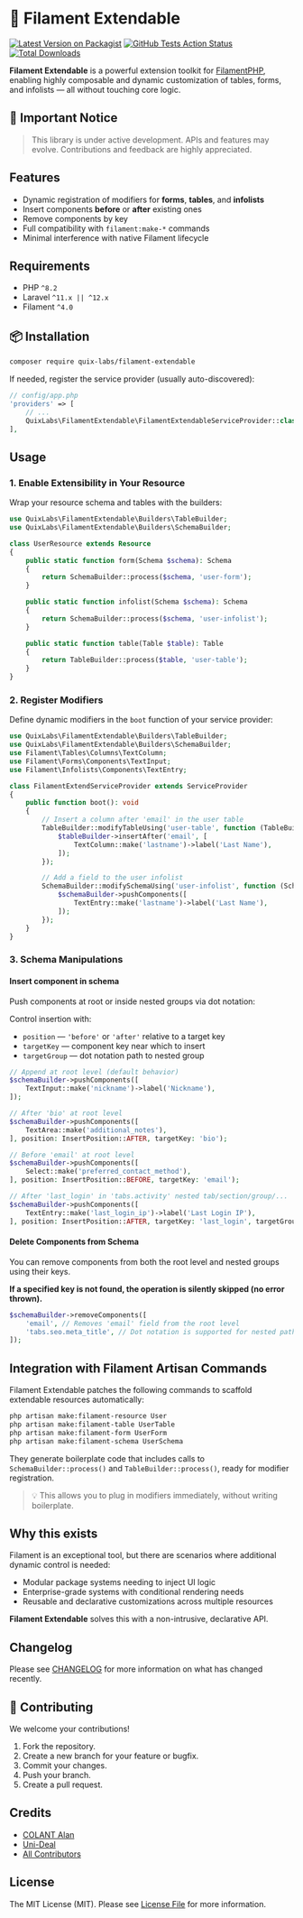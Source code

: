 # 🧩 Filament Extendable

[![Latest Version on Packagist](https://img.shields.io/packagist/v/quix-labs/filament-extendable.svg?style=flat-square)](https://packagist.org/packages/quix-labs/filament-extendable)
[![GitHub Tests Action Status](https://img.shields.io/github/actions/workflow/status/quix-labs/filament-extendable/run-tests.yml?branch=main&label=tests&style=flat-square)](https://github.com/quix-labs/filament-extendable/actions?query=workflow%3Arun-tests+branch%3Amain)
[![Total Downloads](https://img.shields.io/packagist/dt/quix-labs/filament-extendable.svg?style=flat-square)](https://packagist.org/packages/quix-labs/filament-extendable)

**Filament Extendable** is a powerful extension toolkit for [FilamentPHP](https://filamentphp.com/), enabling highly
composable and dynamic customization of tables, forms, and infolists — all without touching core logic.

## 🚩 Important Notice

> This library is under active development.
> APIs and features may evolve.
> Contributions and feedback are highly appreciated.

## Features

* Dynamic registration of modifiers for **forms**, **tables**, and **infolists**
* Insert components **before** or **after** existing ones
* Remove components by key
* Full compatibility with `filament:make-*` commands
* Minimal interference with native Filament lifecycle

## Requirements

- PHP `^8.2`
- Laravel `^11.x || ^12.x`
- Filament `^4.0`

## 📦 Installation

```bash
composer require quix-labs/filament-extendable
```

If needed, register the service provider (usually auto-discovered):

```php
// config/app.php
'providers' => [
    // ...
    QuixLabs\FilamentExtendable\FilamentExtendableServiceProvider::class,
],
```

## Usage

### 1. Enable Extensibility in Your Resource

Wrap your resource schema and tables with the builders:

```php
use QuixLabs\FilamentExtendable\Builders\TableBuilder;
use QuixLabs\FilamentExtendable\Builders\SchemaBuilder;

class UserResource extends Resource
{
    public static function form(Schema $schema): Schema
    {
        return SchemaBuilder::process($schema, 'user-form');
    }

    public static function infolist(Schema $schema): Schema
    {
        return SchemaBuilder::process($schema, 'user-infolist');
    }

    public static function table(Table $table): Table
    {
        return TableBuilder::process($table, 'user-table');
    }
}
```

### 2. Register Modifiers

Define dynamic modifiers in the `boot` function of your service provider:

```php
use QuixLabs\FilamentExtendable\Builders\TableBuilder;
use QuixLabs\FilamentExtendable\Builders\SchemaBuilder;
use Filament\Tables\Columns\TextColumn;
use Filament\Forms\Components\TextInput;
use Filament\Infolists\Components\TextEntry;

class FilamentExtendServiceProvider extends ServiceProvider
{
    public function boot(): void
    {
        // Insert a column after 'email' in the user table
        TableBuilder::modifyTableUsing('user-table', function (TableBuilder $tableBuilder) {
            $tableBuilder->insertAfter('email', [
                TextColumn::make('lastname')->label('Last Name'),
            ]);
        });

        // Add a field to the user infolist
        SchemaBuilder::modifySchemaUsing('user-infolist', function (SchemaBuilder $schemaBuilder) {
            $schemaBuilder->pushComponents([
                TextEntry::make('lastname')->label('Last Name'),
            ]);
        });
    }
}
```

### 3. Schema Manipulations

#### Insert component in schema

Push components at root or inside nested groups via dot notation:

Control insertion with:

* `position` — `'before'` or `'after'` relative to a target key
* `targetKey` — component key near which to insert
* `targetGroup` — dot notation path to nested group

```php
// Append at root level (default behavior)
$schemaBuilder->pushComponents([
    TextInput::make('nickname')->label('Nickname'),
]);

// After 'bio' at root level
$schemaBuilder->pushComponents([
    TextArea::make('additional_notes'),
], position: InsertPosition::AFTER, targetKey: 'bio');

// Before 'email' at root level
$schemaBuilder->pushComponents([
    Select::make('preferred_contact_method'),
], position: InsertPosition::BEFORE, targetKey: 'email');

// After 'last_login' in 'tabs.activity' nested tab/section/group/...
$schemaBuilder->pushComponents([
    TextEntry::make('last_login_ip')->label('Last Login IP'),
], position: InsertPosition::AFTER, targetKey: 'last_login', targetGroup: 'tabs.activity');
```

#### Delete Components from Schema

You can remove components from both the root level and nested groups using their keys.

**If a specified key is not found, the operation is silently skipped (no error thrown).**

```php
$schemaBuilder->removeComponents([
    'email', // Removes 'email' field from the root level
    'tabs.seo.meta_title', // Dot notation is supported for nested paths.
]);
```

## Integration with Filament Artisan Commands

Filament Extendable patches the following commands to scaffold extendable resources automatically:

```bash
php artisan make:filament-resource User
php artisan make:filament-table UserTable
php artisan make:filament-form UserForm
php artisan make:filament-schema UserSchema
```

They generate boilerplate code that includes calls to `SchemaBuilder::process()` and `TableBuilder::process()`, ready
for modifier registration.

> 💡 This allows you to plug in modifiers immediately, without writing boilerplate.

## Why this exists

Filament is an exceptional tool, but there are scenarios where additional dynamic control is needed:

* Modular package systems needing to inject UI logic
* Enterprise-grade systems with conditional rendering needs
* Reusable and declarative customizations across multiple resources

**Filament Extendable** solves this with a non-intrusive, declarative API.

## Changelog

Please see [CHANGELOG](CHANGELOG.md) for more information on what has changed recently.

## 🤝 Contributing

We welcome your contributions!

1. Fork the repository.
2. Create a new branch for your feature or bugfix.
3. Commit your changes.
4. Push your branch.
5. Create a pull request.

## Credits

- [COLANT Alan](https://github.com/alancolant)
- [Uni-Deal](https://github.com/uni-deal)
- [All Contributors](../../contributors)

## License

The MIT License (MIT). Please see [License File](LICENSE.md) for more information.


